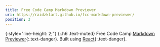 ```yaml
---
title: Free Code Camp Markdown Previewer
uri: https://raidzklart.github.io/fcc-markdown-previewer/
position: 3
---
```


{:style="line-height: 2;"}
{:.h6 .text-muted}
Free Code Camp [Markdown Previewer](https://www.freecodecamp.org/learn/front-end-libraries/front-end-libraries-projects/build-a-markdown-previewer){:.text-danger}. Built using [React](https://reactjs.org/){:.text-danger}.
